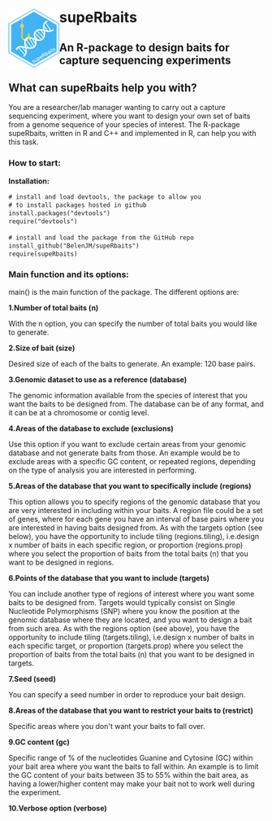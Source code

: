 # supeRbaits<img src="supeRbaits.png" align="left" width="100" />

## An R-package to design baits for capture sequencing experiments 

## What can supeRbaits help you with?
You are a researcher/lab manager wanting to carry out a capture sequencing experiment, where you want to design your own set of baits from a genome sequence of your species of interest. The R-package supeRbaits, written in R and C++ and implemented in R, can help you with this task.

### How to start:
**Installation:**
```
# install and load devtools, the package to allow you 
# to install packages hosted in github
install.packages("devtools")
require("devtools")

# install and load the package from the GitHub repo
install_github("BelenJM/supeRbaits")
require(supeRbaits)
```

### Main function and its options:
main() is the main function of the package. The different options are:

**1.Number of total baits (n)**
 
 With the n option, you can specify the number of total baits you would like to generate.
 
**2.Size of bait (size)**

Desired size of each of the baits to generate. An example: 120 base pairs.
 
**3.Genomic dataset to use as a reference (database)**

The genomic information available from the species of interest that you want the baits to be designed from. The database can be of any format, and it can be at a chromosome or contig level. 

**4.Areas of the database to exclude (exclusions)**

Use this option if you want to exclude certain areas from your genomic database and not generate baits from those. An example would be to exclude areas with a specific GC content, or repeated regions, depending on the type of analysis you are interested in performing. 

**5.Areas of the database that you want to specifically include (regions)**

This option allows you to specify regions of the genomic database that you are very interested in including within your baits. A region file could be a set of genes, where for each gene you have an interval of base pairs where you are interested in having baits designed from. As with the targets option (see below), you have the opportunity to include tiling (regions.tiling), i.e.design x number of baits in each specific region, or proportion (regions.prop) where you select the proportion of baits from the total baits (n) that you want to be designed in regions.

**6.Points of the database that you want to include (targets)**

You can include another type of regions of interest where you want some baits to be designed from. Targets would typically consist on Single Nucleotide Polymorphisms (SNP) where you know the position at the genomic database where they are located, and you want to design a bait from such area. As with the regions option (see above), you have the opportunity to include tiling (targets.tiling), i.e.design x number of baits in each specific target, or proportion (targets.prop) where you select the proportion of baits from the total baits (n) that you want to be designed in targets.

**7.Seed (seed)**

You can specify a seed number in order to reproduce your bait design. 

**8.Areas of the database that you want to restrict your baits to (restrict)**

Specific areas where you don't want your baits to fall over.

**9.GC content (gc)**

Specific range of % of the nucleotides Guanine and Cytosine (GC) within your bait area where you want the baits to fall within. An example is to limit the GC content of your baits between 35 to 55% within the bait area, as having a lower/higher content may make your bait not to work well during the experiment.

**10.Verbose option (verbose)**
